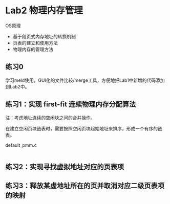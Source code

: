 # Lab2 物理内存管理

OS原理

- 基于段页式内存地址的转换机制
- 页表的建立和使用方法
- 物理内存的管理方法

## 练习0

学习meld使用，GUI化的文件比较/merge工具，方便地把Lab1中新增的代码添加到Lab2中。

## 练习1：实现 first-fit 连续物理内存分配算法

注：考虑地址连续的空闲块之间的合并操作。

在建立空闲页块链表时，需要按照空闲页块起始地址来排序，形成一个有序的链表。

default_pmm.c

```c

```



## 练习2：实现寻找虚拟地址对应的页表项

## 练习3：释放某虚地址所在的页并取消对应二级页表项的映射

